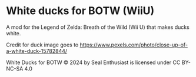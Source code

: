 # White ducks for BOTW (WiiU)
A mod for the Legend of Zelda: Breath of the Wild (Wii U) that makes ducks white.

Credit for duck image goes to https://www.pexels.com/photo/close-up-of-a-white-duck-15782844/

White Ducks for BOTW © 2024 by Seal Enthusiast is licensed under CC BY-NC-SA 4.0

